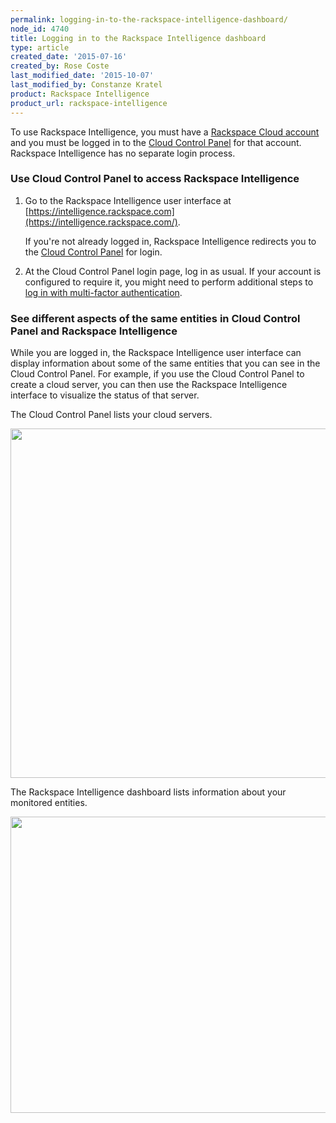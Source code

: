```yaml
---
permalink: logging-in-to-the-rackspace-intelligence-dashboard/
node_id: 4740
title: Logging in to the Rackspace Intelligence dashboard
type: article
created_date: '2015-07-16'
created_by: Rose Coste
last_modified_date: '2015-10-07'
last_modified_by: Constanze Kratel
product: Rackspace Intelligence
product_url: rackspace-intelligence
---
```


To use Rackspace Intelligence, you must have a [Rackspace Cloud
account](https://cart.rackspace.com/cloud) and you must be logged in to
the [Cloud Control Panel](https://mycloud.rackspace.com/) for that
account. Rackspace Intelligence has no separate login process.

### Use Cloud Control Panel to access Rackspace Intelligence

1.  Go to the Rackspace Intelligence user interface
    at [https://intelligence.rackspace.com](https://intelligence.rackspace.com/).

    If you're not already logged in,
    Rackspace Intelligence redirects you to the
    [Cloud Control Panel](https://mycloud.rackspace.com) for login.

2.  At the Cloud Control Panel login page, log in as usual. If your
    account is configured to require it, you might need to perform
    additional steps to
    [log in with multi-factor authentication](/how-to/multi-factor-authentication-from-the-cloud-control-panel).

### See different aspects of the same entities in Cloud Control Panel and Rackspace Intelligence

While you are logged in, the Rackspace Intelligence user interface can
display information about some of the same entities that you can see in
the Cloud Control Panel. For example, if you use the Cloud Control Panel
to create a cloud server, you can then use the Rackspace Intelligence
interface to visualize the status of that server.

The Cloud Control Panel lists your cloud servers.

<img src="https://8026b2e3760e2433679c-fffceaebb8c6ee053c935e8915a3fbe7.ssl.cf2.rackcdn.com/field/image/intelligence-login-mycloud-login_0.png" width="964" height="559" />

The Rackspace Intelligence dashboard lists information about your
monitored entities.

<img src="https://8026b2e3760e2433679c-fffceaebb8c6ee053c935e8915a3fbe7.ssl.cf2.rackcdn.com/field/image/intelligence-dashboard-overview_1.png" width="960" height="474" />
